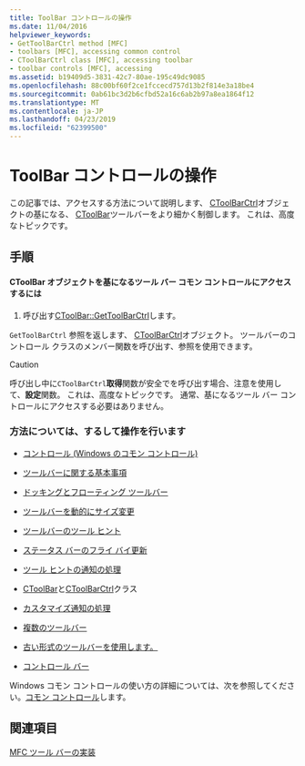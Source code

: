```yaml
---
title: ToolBar コントロールの操作
ms.date: 11/04/2016
helpviewer_keywords:
- GetToolBarCtrl method [MFC]
- toolbars [MFC], accessing common control
- CToolBarCtrl class [MFC], accessing toolbar
- toolbar controls [MFC], accessing
ms.assetid: b19409d5-3831-42c7-80ae-195c49dc9085
ms.openlocfilehash: 88c00bf60f2ce1fccecd757d13b2f814e3a18be4
ms.sourcegitcommit: 0ab61bc3d2b6cfbd52a16c6ab2b97a8ea1864f12
ms.translationtype: MT
ms.contentlocale: ja-JP
ms.lasthandoff: 04/23/2019
ms.locfileid: "62399500"
---
```

# <a name="working-with-the-toolbar-control"></a>ToolBar コントロールの操作

この記事では、アクセスする方法について説明します、 [CToolBarCtrl](../mfc/reference/ctoolbarctrl-class.md)オブジェクトの基になる、 [CToolBar](../mfc/reference/ctoolbar-class.md)ツールバーをより細かく制御します。 これは、高度なトピックです。

## <a name="procedures"></a>手順

#### <a name="to-access-the-toolbar-common-control-underlying-your-ctoolbar-object"></a>CToolBar オブジェクトを基になるツール バー コモン コントロールにアクセスするには

1. 呼び出す[CToolBar::GetToolBarCtrl](../mfc/reference/ctoolbar-class.md#gettoolbarctrl)します。

`GetToolBarCtrl` 参照を返します、 [CToolBarCtrl](../mfc/reference/ctoolbarctrl-class.md)オブジェクト。 ツールバーのコントロール クラスのメンバー関数を呼び出す、参照を使用できます。

> [!CAUTION]
>  呼び出し中に`CToolBarCtrl`**取得**関数が安全でを呼び出す場合、注意を使用して、**設定**関数。 これは、高度なトピックです。 通常、基になるツール バー コントロールにアクセスする必要はありません。

### <a name="what-do-you-want-to-know-more-about"></a>方法については、するして操作を行います

- [コントロール (Windows のコモン コントロール)](../mfc/controls-mfc.md)

- [ツールバーに関する基本事項](../mfc/toolbar-fundamentals.md)

- [ドッキングとフローティング ツールバー](../mfc/docking-and-floating-toolbars.md)

- [ツールバーを動的にサイズ変更](../mfc/docking-and-floating-toolbars.md)

- [ツールバーのツール ヒント](../mfc/toolbar-tool-tips.md)

- [ステータス バーのフライ バイ更新](../mfc/toolbar-tool-tips.md)

- [ツール ヒントの通知の処理](../mfc/handling-tool-tip-notifications.md)

- [CToolBar](../mfc/reference/ctoolbar-class.md)と[CToolBarCtrl](../mfc/reference/ctoolbarctrl-class.md)クラス

- [カスタマイズ通知の処理](../mfc/handling-customization-notifications.md)

- [複数のツールバー](../mfc/toolbar-fundamentals.md)

- [古い形式のツールバーを使用します。](../mfc/using-your-old-toolbars.md)

- [コントロール バー](../mfc/control-bars.md)

Windows コモン コントロールの使い方の詳細については、次を参照してください。[コモン コントロール](/windows/desktop/Controls/common-controls-intro)します。

## <a name="see-also"></a>関連項目

[MFC ツール バーの実装](../mfc/mfc-toolbar-implementation.md)
